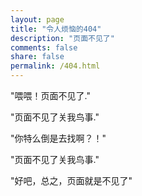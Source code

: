 ```yaml
---
layout: page
title: "令人烦恼的404"
description: "页面不见了"
comments: false
share: false
permalink: /404.html
---  
```


"喂喂！页面不见了."

"页面不见了关我鸟事."

"你特么倒是去找啊？！"

"页面不见了关我鸟事."

"好吧，总之，页面就是不见了"

<script type="text/javascript">
  var GOOG_FIXURL_LANG = 'en';
  var GOOG_FIXURL_SITE = '{{ site.url }}'
</script>
<script type="text/javascript"
  src="//linkhelp.clients.google.com/tbproxy/lh/wm/fixurl.js">
</script>
